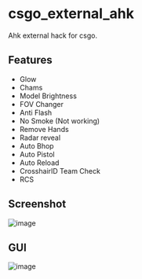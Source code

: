 # csgo_external_ahk
Ahk external hack for csgo.

## Features
* Glow
* Chams
* Model Brightness
* FOV Changer
* Anti Flash
* No Smoke (Not working)
* Remove Hands
* Radar reveal
* Auto Bhop
* Auto Pistol
* Auto Reload
* CrosshairID Team Check
* RCS

## Screenshot
![image](https://github.com/worse-666/csgo_external_ahk_hack/blob/main/screen%20shot.png)

## GUI
![image](https://github.com/worse-666/csgo_external_ahk_glow/blob/main/setting%20gui.png)


